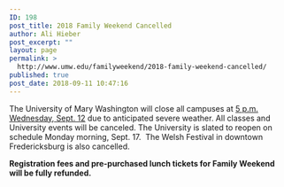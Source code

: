 ```yaml
---
ID: 198
post_title: 2018 Family Weekend Cancelled
author: Ali Hieber
post_excerpt: ""
layout: page
permalink: >
  http://www.umw.edu/familyweekend/2018-family-weekend-cancelled/
published: true
post_date: 2018-09-11 10:47:16
---
```

The University of Mary Washington will close all campuses at <u>5 p.m. Wednesday, Sept. 12</u> due to anticipated severe weather. All classes and University events will be canceled. The University is slated to reopen on schedule Monday morning, Sept. 17.  The Welsh Festival in downtown Fredericksburg is also cancelled.

<strong>Registration fees and pre-purchased lunch tickets for Family Weekend will be fully refunded.</strong>